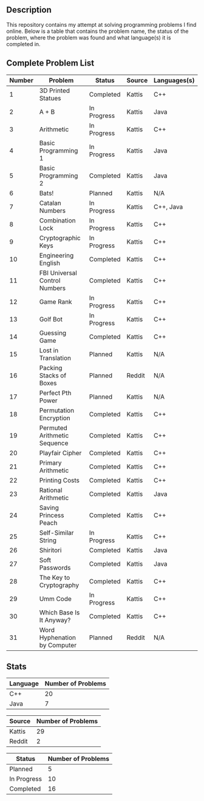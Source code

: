 ## Description
This repository contains my attempt at solving programming problems I find online. Below is a table that contains the problem name, the status of the problem, where the problem was found and what language(s) it is completed in.

## Complete Problem List
Number | Problem | Status | Source | Languages(s)
--- | ------------ | ------------ | ------------ | ------------
1 | 3D Printed Statues | Completed | Kattis | C++
2 | A + B | In Progress | Kattis | Java
3 | Arithmetic | In Progress | Kattis | C++
4 | Basic Programming 1 | In Progress | Kattis | Java
5 | Basic Programming 2 | Completed | Kattis | Java
6 | Bats! | Planned | Kattis | N/A
7 | Catalan Numbers | In Progress | Kattis | C++, Java
8 | Combination Lock | In Progress | Kattis | C++
9 | Cryptographic Keys | In Progress | Kattis | C++
10 | Engineering English | Completed | Kattis | C++
11 | FBI Universal Control Numbers | Completed | Kattis | C++
12 | Game Rank | In Progress | Kattis | C++
13 | Golf Bot | In Progress | Kattis | C++
14 | Guessing Game | Completed | Kattis | C++
15 | Lost in Translation | Planned | Kattis | N/A
16 | Packing Stacks of Boxes | Planned | Reddit | N/A
17 | Perfect Pth Power | Planned | Kattis | N/A
18 | Permutation Encryption | Completed | Kattis | C++
19 | Permuted Arithmetic Sequence | Completed | Kattis | C++
20 | Playfair Cipher | Completed | Kattis | C++
21 | Primary Arithmetic | Completed | Kattis | C++
22 | Printing Costs | Completed | Kattis | C++
23 | Rational Arithmetic | Completed | Kattis | Java
24 | Saving Princess Peach | Completed | Kattis | C++
25 | Self-Similar String | In Progress | Kattis | C++
26 | Shiritori | Completed | Kattis | Java
27 | Soft Passwords | Completed | Kattis | Java
28 | The Key to Cryptography | Completed | Kattis | C++
29 | Umm Code | In Progress | Kattis | C++
30 | Which Base Is It Anyway? | Completed | Kattis | C++
31 | Word Hyphenation by Computer | Planned | Reddit | N/A

## Stats
Language | Number of Problems
--- | ---
C++ | 20
Java | 7

Source | Number of Problems
--- | ---
Kattis | 29
Reddit | 2

Status | Number of Problems
--- | ---
Planned | 5
In Progress | 10
Completed | 16
